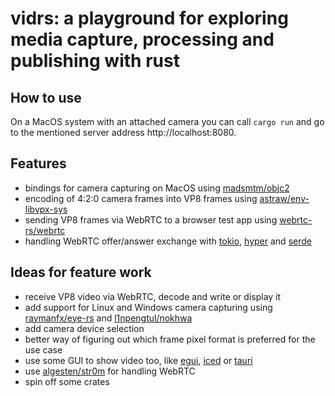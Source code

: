 # vidrs: a playground for exploring media capture, processing and publishing with rust

## How to use

On a MacOS system with an attached camera you can call `cargo run` and go to the mentioned server address http://localhost:8080.

## Features

* bindings for camera capturing on MacOS using [madsmtm/objc2](https://github.com/madsmtm/objc2)
* encoding of 4:2:0 camera frames into VP8 frames using [astraw/env-libvpx-sys](https://github.com/astraw/env-libvpx-sys)
* sending VP8 frames via WebRTC to a browser test app using [webrtc-rs/webrtc](https://github.com/webrtc-rs/webrtc)
* handling WebRTC offer/answer exchange with [tokio](https://github.com/tokio-rs/tokio), [hyper](https://github.com/hyperium/hyper) and [serde](https://github.com/serde-rs/serde)

## Ideas for feature work

* receive VP8 video via WebRTC, decode and write or display it
* add support for Linux and Windows camera capturing using [raymanfx/eye-rs](https://github.com/raymanfx/eye-rs) and [l1npengtul/nokhwa](https://github.com/l1npengtul/nokhwa)
* add camera device selection
* better way of figuring out which frame pixel format is preferred for the use case
* use some GUI to show video too, like [egui](https://github.com/emilk/egui), [iced](https://github.com/iced-rs/iced) or [tauri](https://github.com/tauri-apps/tauri)
* use [algesten/str0m](https://github.com/algesten/str0m) for handling WebRTC
* spin off some crates
